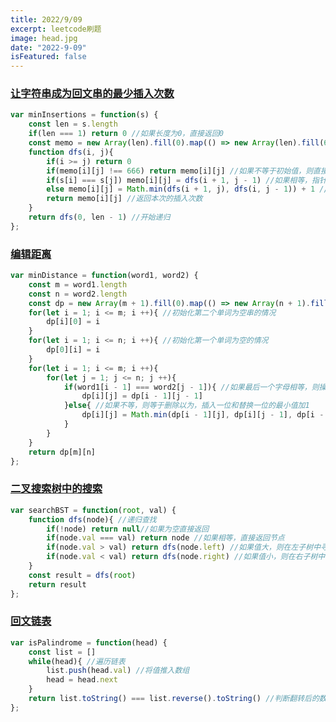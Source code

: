 ```yaml
---
title: 2022/9/09
excerpt: leetcode刷题
image: head.jpg
date: "2022-9-09"
isFeatured: false
---
```


### [让字符串成为回文串的最少插入次数](https://leetcode.cn/problems/minimum-insertion-steps-to-make-a-string-palindrome/)

```js
var minInsertions = function(s) {
    const len = s.length
    if(len === 1) return 0 //如果长度为0，直接返回0
    const memo = new Array(len).fill(0).map(() => new Array(len).fill(666)) //定义初始化记忆数组
    function dfs(i, j){
        if(i >= j) return 0
        if(memo[i][j] !== 666) return memo[i][j] //如果不等于初始值，则直接返回
        if(s[i] === s[j]) memo[i][j] = dfs(i + 1, j - 1) //如果相等，指针往中间靠
        else memo[i][j] = Math.min(dfs(i + 1, j), dfs(i, j - 1)) + 1 //如果不等，则左指针向右或者右指针想做，比较大																		小后加一
        return memo[i][j] //返回本次的插入次数
    }
    return dfs(0, len - 1) //开始递归
};
```

### [编辑距离](https://leetcode.cn/problems/edit-distance/)

```js
var minDistance = function(word1, word2) {
    const m = word1.length
    const n = word2.length
    const dp = new Array(m + 1).fill(0).map(() => new Array(n + 1).fill(0)) //dp[i][j]代表第一个单词的前i位变为																				第二个单词的前j为需要的操作数
    for(let i = 1; i <= m; i ++){ //初始化第二个单词为空串的情况
        dp[i][0] = i
    }
    for(let i = 1; i <= n; i ++){ //初始化第一个单词为空的情况
        dp[0][i] = i
    }
    for(let i = 1; i <= m; i ++){
        for(let j = 1; j <= n; j ++){
            if(word1[i - 1] === word2[j - 1]){ //如果最后一个字母相等，则操作次数等于前一个
                dp[i][j] = dp[i - 1][j - 1]
            }else{ //如果不等，则等于删除以为，插入一位和替换一位的最小值加1
                dp[i][j] = Math.min(dp[i - 1][j], dp[i][j - 1], dp[i - 1][j - 1]) + 1
            }
        }
    }
    return dp[m][n]
};
```

### [二叉搜索树中的搜索](https://leetcode.cn/problems/search-in-a-binary-search-tree/)

```js
var searchBST = function(root, val) {
    function dfs(node){ //递归查找
        if(!node) return null//如果为空直接返回
        if(node.val === val) return node //如果相等，直接返回节点
        if(node.val > val) return dfs(node.left) //如果值大，则在左子树中寻找
        if(node.val < val) return dfs(node.right) //如果值小，则在右子树中寻找
    }
    const result = dfs(root)
    return result
};
```

### [回文链表](https://leetcode.cn/problems/palindrome-linked-list/)

```js
var isPalindrome = function(head) {
    const list = []
    while(head){ //遍历链表
        list.push(head.val) //将值推入数组
        head = head.next
    }
    return list.toString() === list.reverse().toString() //判断翻转后的数组和原数组值是否相同
};
```

